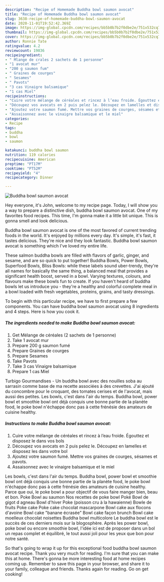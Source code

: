 ```yaml
---
description: "Recipe of Homemade Buddha bowl saumon avocat"
title: "Recipe of Homemade Buddha bowl saumon avocat"
slug: 3638-recipe-of-homemade-buddha-bowl-saumon-avocat
date: 2020-11-01T19:52:42.369Z
image: https://img-global.cpcdn.com/recipes/bb5b0b7b2f0dbe2e/751x532cq70/buddha-bowl-saumon-avocat-photo-principale-de-la-recette.jpg
thumbnail: https://img-global.cpcdn.com/recipes/bb5b0b7b2f0dbe2e/751x532cq70/buddha-bowl-saumon-avocat-photo-principale-de-la-recette.jpg
cover: https://img-global.cpcdn.com/recipes/bb5b0b7b2f0dbe2e/751x532cq70/buddha-bowl-saumon-avocat-photo-principale-de-la-recette.jpg
author: Ronnie Tate
ratingvalue: 4.2
reviewcount: 19836
recipeingredient:
- " Mlange de crales 2 sachets de 1 personne"
- "1 avocat mur"
- "200 g saumon fum"
- " Graines de courges"
- " Sesames"
- " Pavots"
- "3 cas Vinaigre balsamique"
- "1 cas Miel"
recipeinstructions:
- "Cuire votre mélange de céréales et rincez à l’eau froide. Égouttez et disposez le dans vos bols"
- "Découpez vos avocats en 2 puis pelez le. Découpez en lamelles et disposez les dans votre bol"
- "Ajoutez votre saumon fumé. Mettre vos graines de courges, sésames et pavots."
- "Assaisonnez avec le vinaigre balsamique et le miel"
categories:
- Recipe
tags:
- buddha
- bowl
- saumon

katakunci: buddha bowl saumon 
nutrition: 119 calories
recipecuisine: American
preptime: "PT17M"
cooktime: "PT52M"
recipeyield: "4"
recipecategory: Dinner

---
```



![Buddha bowl saumon avocat](https://img-global.cpcdn.com/recipes/bb5b0b7b2f0dbe2e/751x532cq70/buddha-bowl-saumon-avocat-photo-principale-de-la-recette.jpg)

Hey everyone, it's John, welcome to my recipe page. Today, I will show you a way to prepare a distinctive dish, buddha bowl saumon avocat. One of my favorites food recipes. This time, I'm gonna make it a little bit unique. This is gonna smell and look delicious.

Buddha bowl saumon avocat is one of the most favored of current trending foods in the world. It's enjoyed by millions every day. It's simple, it's fast, it tastes delicious. They're nice and they look fantastic. Buddha bowl saumon avocat is something which I've loved my entire life.

These salmon buddha bowls are filled with flavors of garlic, ginger, and sesame, and are so quick to put together! Buddha Bowls, Power Bowls, Superfood Bowls, Bliss Bowls: while these labels sound uber-trendy, they&#39;re all names for basically the same thing, a balanced meal that provides a significant health boost, served in a bowl. Varying textures, colours, and flavours make these bowls fun to create. If you haven&#39;t heard of buddha bowls let us introduce you - they&#39;re a healthy and colorful complete meal in a bowl loaded with fresh vegetables, proteins, grains, and tasty dressings.


To begin with this particular recipe, we have to first prepare a few components. You can have buddha bowl saumon avocat using 8 ingredients and 4 steps. Here is how you cook it.

<!--inarticleads1-->

##### The ingredients needed to make Buddha bowl saumon avocat:

1. Get  Mélange de céréales (2 sachets de 1 personne)
1. Take 1 avocat mur
1. Prepare 200 g saumon fumé
1. Prepare  Graines de courges
1. Prepare  Sesames
1. Take  Pavots
1. Take 3 cas Vinaigre balsamique
1. Prepare 1 cas Miel


Turbigo Gourmandises - Un buddha bowl avec des nouilles soba au sarrasin comme base de ma recette associées à des crevettes. J&#39;ai ajouté du concombre pour le croquant, des tomates cerises et de l&#39;avocat, mais aussi des petites. Les bowls, c&#39;est dans l&#39;air du temps. Buddha bowl, power bowl et smoothie bowl ont déjà conquis une bonne partie de la planète food, le poke bowl n&#39;échappe donc pas à cette frénésie des amateurs de cuisine healthy. 

<!--inarticleads2-->

##### Instructions to make Buddha bowl saumon avocat:

1. Cuire votre mélange de céréales et rincez à l’eau froide. Égouttez et disposez le dans vos bols
1. Découpez vos avocats en 2 puis pelez le. Découpez en lamelles et disposez les dans votre bol
1. Ajoutez votre saumon fumé. Mettre vos graines de courges, sésames et pavots.
1. Assaisonnez avec le vinaigre balsamique et le miel


Les bowls, c&#39;est dans l&#39;air du temps. Buddha bowl, power bowl et smoothie bowl ont déjà conquis une bonne partie de la planète food, le poke bowl n&#39;échappe donc pas à cette frénésie des amateurs de cuisine healthy. Parce que oui, le poke bowl a pour objectif de vous faire manger bien, beau et bon. Poke Bowl au saumon Nos recettes de poke bowl Poké Bowl de gigot d agneau Bowl d&#39;hiver Poke (poisson cru à la hawaienne) Bowle de fruits Poke cake Poke cake chocolat mascarpone Bowl cake aux flocons d&#39;avoine Bowl cake &#34;banane écrasée&#34; Bowl cake façon brunch Bowl cake moelleux chocolat noisettes Buddha bowl multicolore Le buddha bowl est le succès de ces derniers mois sur la blogosphère. Après les power bowl, poke bowl ou encore smoothie bowl, l&#39;idée ici est de proposer dans un bol un repas complet et équilibré, le tout aussi joli pour les yeux que bon pour notre santé. 

So that's going to wrap it up for this exceptional food buddha bowl saumon avocat recipe. Thank you very much for reading. I'm sure that you can make this at home. There's gonna be more interesting food at home recipes coming up. Remember to save this page in your browser, and share it to your family, colleague and friends. Thanks again for reading. Go on get cooking!
